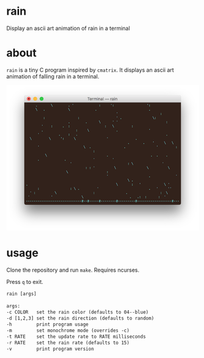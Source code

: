 # rain

Display an ascii art animation of rain in a terminal

# about

`rain` is a tiny C program inspired by `cmatrix`. It displays an ascii
art animation of falling rain in a terminal.

![rain in Terminal.app](rain.png)

# usage

Clone the repository and run `make`. Requires ncurses.

Press `q` to exit.

```
rain [args]

args:
-c COLOR   set the rain color (defaults to 04--blue)
-d [1,2,3] set the rain direction (defaults to random)
-h         print program usage
-m         set monochrome mode (overrides -c)
-t RATE    set the update rate to RATE milliseconds
-r RATE    set the rain rate (defaults to 15)
-v         print program version
```
